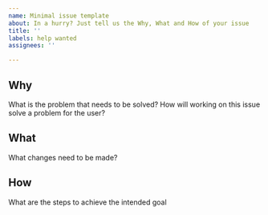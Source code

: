 ```yaml
---
name: Minimal issue template
about: In a hurry? Just tell us the Why, What and How of your issue
title: ''
labels: help wanted
assignees: ''

---
```


## Why
What is the problem that needs to be solved? How will working on this issue solve a problem for the user?

## What
What changes need to be made?

## How
What are the steps to achieve the intended goal
